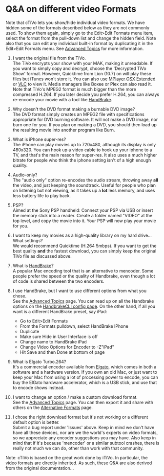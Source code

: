 # Q&A on different video Formats

Note that cTiVo lets you show/hide individual video formats. We have hidden some of the formats described below as they are not commonly used. To show them again, simply go to the Edit>Edit Formats menu item, select the format from the pull-down list and change the hidden field. Note also that you can edit any individual built-in format by duplicating it in the Edit>Edit Formats menu. See [Advanced Topics](Advanced-Topics.md) for more information.

1. I want the original file from the TiVo.  
    The TiVo encrypts your show with your MAK, making it unreadable. If you want to simply copy and decrypt, choose the 'Decrypted TiVo Show' format. However, Quicktime from Lion (10.7) on will play these files but iTunes won't store it. You can also use [MPlayer OSX Extended](http://www.mplayerosx.ch)  or [VLC](http:/www.videolan.org/vlc/index.html) to view it. Media managers like Boxee or Plex can also read it. Note that TiVo's MPEG2 format is much bigger than the more compressed H.264. If you later decide you prefer H.264, you can always re-encode your movie with a tool like [HandBrake](http://handbrake.fr).
1. Why doesn't the DVD format making a burnable DVD image?  
    The DVD format simply creates an MPEG2 file with specifications appropriate for DVD burning software. It will not make a DVD image, nor burn one for you. If you plan on making a DVD, you should then load up the resulting movie into another program like Burn.
1. What is iPhone super-res?  
    The iPhone can play movies up to 720x480, although its display is only 480x320. You can hook up a video cable to hook up your iphone to a TV, and that's the main reason for super-res. It also uses a much higher bitrate for people who think the iphone setting isn't of a high enough quality.
1. Audio-only?  
    The "audio only" option re-encodes the audio stream, throwing away **all** the video, and just keeping the soundtrack. Useful for people who plan on listening but not viewing, as it takes up a **lot** less memory, and uses less battery life to play back.
1. PSP?  
    Aimed at the Sony PSP handheld: Connect your PSP via USB or insert the memory stick into a reader. Create a folder named "VIDEO" at the top level, and copy the movie into it. Your PSP will now play your movie for you.
1. I want to keep my movies as a high-quality library on my hard drive... What settings?  
    We would recommend Quicktime (H.264 5mbps). If you want to get the best quality **and** the fastest download, you can simply keep the original TiVo file as discussed above. 
1. What is [HandBrake](http://handbrake.fr)?  
    A popular Mac encoding tool that is an alternative to mencoder. Some people prefer the speed or the quality of Handbrake, even though a lot of code is shared between the two encoders. 
1. I use HandBrake, but I want to use different options from what you chose.  
    See the [Advanced Topics](Advanced-Topics.md) page. You can read up on all the Handbrake options on the [HandbrakeCLI config page](https://trac.handbrake.fr/wiki/CLIGuide). 
     On the other hand, if all you want is a different HandBrake preset, say iPad:

    - Go to Edit>Edit Formats
    - From the Formats pulldown, select HandBrake IPhone
    - Duplicate
    - Make sure Hide in User Interface is off
    - Change name to HandBrake iPad
    - Change Video Options for Encoder to -Z"iPad"
    - Hit Save and then Done at bottom of page
1. What is Elgato Turbo.264?  
    It's a commercial encoder available from [Elgato](http://elgato.com), which comes in both a software and a hardware version. If you own an old Mac, or just want to keep your Mac from using a lot of processing power to encode, you can buy the ElGato hardware accelerator, which is a USB stick, and use that to encode shows instead. 
1. I want to change an option / make a custom download format.  
    See the [Advanced Topics](Advanced-Topics.md) page. You can then export it and share with others on the [Alternative Formats](Alternative-Formats) page. 
1. I chose the right download format but it's not working or a different default option is better.  
    Submit a bug report under 'Issues' above.  Keep in mind we don't have have all these devices, nor are we the world's experts on video formats, so we appreciate any encoder suggestions you may have. Also keep in mind that if it's because 'mencoder' or a similar subtool crashes, there is really not much we can do, other than work with that community.
    
Note: cTiVo is based on the great work done by iTiVo. In particular, the video formats are directly inherited. As such, these Q&A are also derived from the original documentation...

